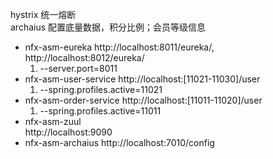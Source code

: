 hystrix 统一熔断<br/>
archaius 配置底量数据，积分比例；会员等级信息


- nfx-asm-eureka
    http://localhost:8011/eureka/, http://localhost:8012/eureka/
    1. --server.port=8011
- nfx-asm-user-service
    http://localhost:[11021-11030]/user
    1. --spring.profiles.active=11021
- nfx-asm-order-service
    http://localhost:[11011-11020]/user
    1. --spring.profiles.active=11011
- nfx-asm-zuul  
    http://localhost:9090
- nfx-asm-archaius
    http://localhost:7010/config
